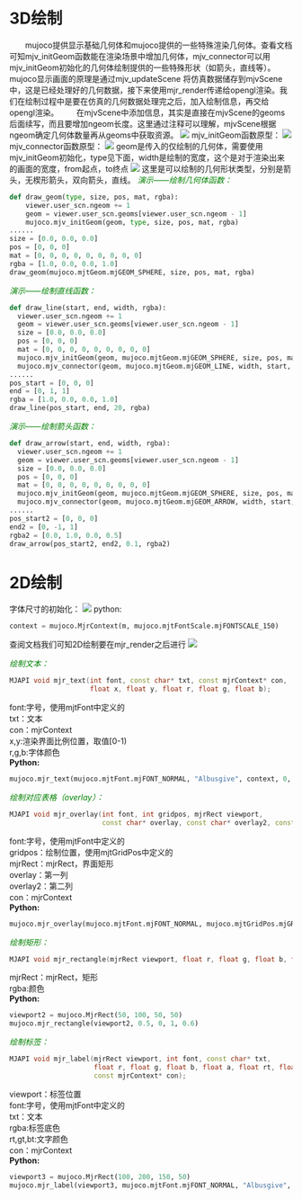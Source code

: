 # 3D绘制
&emsp;&emsp;mujoco提供显示基础几何体和mujoco提供的一些特殊渲染几何体。查看文档可知mjv_initGeom函数能在渲染场景中增加几何体，mjv_connector可以用mjv_initGeom初始化的几何体绘制提供的一些特殊形状（如箭头，直线等）。mujoco显示画面的原理是通过mjv_updateScene 将仿真数据储存到mjvScene中，这是已经处理好的几何数据，接下来使用mjr_render传递给opengl渲染。我们在绘制过程中是要在仿真的几何数据处理完之后，加入绘制信息，再交给opengl渲染。
&emsp;&emsp;在mjvScene中添加信息，其实是直接在mjvScene的geoms后面续写，而且要增加ngeom长度。这里通过注释可以理解，mjvScene根据ngeom确定几何体数量再从geoms中获取资源。
![](../../MJCF/asset/mjvScene.png)
mjv_initGeom函数原型：
![](../../MJCF/asset/initGeom.png)
mjv_connector函数原型：
![](../../MJCF/asset/mjv_connector.png)
geom是传入的仅绘制的几何体，需要使用mjv_initGeom初始化，type见下面，width是绘制的宽度，这个是对于渲染出来的画面的宽度，from起点，to终点
![](../../MJCF/asset/mjtGeom.png)
这里是可以绘制的几何形状类型，分别是箭头，无楔形箭头，双向箭头，直线。
<font color=Green>*演示——绘制几何体函数：*</font>

```Python
def draw_geom(type, size, pos, mat, rgba):
    viewer.user_scn.ngeom += 1
    geom = viewer.user_scn.geoms[viewer.user_scn.ngeom - 1]   
    mujoco.mjv_initGeom(geom, type, size, pos, mat, rgba)
......
size = [0.0, 0.0, 0.0] 
pos = [0, 0, 0]         
mat = [0, 0, 0, 0, 0, 0, 0, 0, 0] 
rgba = [1.0, 0.0, 0.0, 1.0]     
draw_geom(mujoco.mjtGeom.mjGEOM_SPHERE, size, pos, mat, rgba)
```

<font color=Green>*演示——绘制直线函数：*</font>

```Python
def draw_line(start, end, width, rgba):
  viewer.user_scn.ngeom += 1
  geom = viewer.user_scn.geoms[viewer.user_scn.ngeom - 1]
  size = [0.0, 0.0, 0.0] 
  pos = [0, 0, 0]           
  mat = [0, 0, 0, 0, 0, 0, 0, 0, 0]     
  mujoco.mjv_initGeom(geom, mujoco.mjtGeom.mjGEOM_SPHERE, size, pos, mat, rgba)
  mujoco.mjv_connector(geom, mujoco.mjtGeom.mjGEOM_LINE, width, start, end)
......
pos_start = [0, 0, 0]
end = [0, 1, 1]
rgba = [1.0, 0.0, 0.0, 1.0]     
draw_line(pos_start, end, 20, rgba)
```

<font color=Green>*演示——绘制箭头函数：*</font>

```Python
def draw_arrow(start, end, width, rgba):
  viewer.user_scn.ngeom += 1
  geom = viewer.user_scn.geoms[viewer.user_scn.ngeom - 1]
  size = [0.0, 0.0, 0.0] 
  pos = [0, 0, 0]           
  mat = [0, 0, 0, 0, 0, 0, 0, 0, 0]  
  mujoco.mjv_initGeom(geom, mujoco.mjtGeom.mjGEOM_SPHERE, size, pos, mat, rgba)
  mujoco.mjv_connector(geom, mujoco.mjtGeom.mjGEOM_ARROW, width, start, end)
......
pos_start2 = [0, 0, 0]
end2 = [0, -1, 1]
rgba2 = [0.0, 1.0, 0.0, 0.5]
draw_arrow(pos_start2, end2, 0.1, rgba2)
```


# 2D绘制
字体尺寸的初始化：
![](../../MJCF/asset/font_size.png)
python:         
```Python
context = mujoco.MjrContext(m, mujoco.mjtFontScale.mjFONTSCALE_150)
```
查阅文档我们可知2D绘制要在mjr_render之后进行
![](../../MJCF/asset/2D_draw_point.png)

<font color=Green>*绘制文本：*</font>           

```C++
MJAPI void mjr_text(int font, const char* txt, const mjrContext* con,
                    float x, float y, float r, float g, float b);
```
font:字号，使用mjtFont中定义的    
txt：文本   
con：mjrContext   
x,y:渲染界面比例位置，取值[0-1)   
r,g,b:字体颜色    
**Python:**     
```Python
mujoco.mjr_text(mujoco.mjtFont.mjFONT_NORMAL, "Albusgive", context, 0, 0.8, 1, 0, 1)
```

<font color=Green>*绘制对应表格（overlay）：*</font>        

```C++
MJAPI void mjr_overlay(int font, int gridpos, mjrRect viewport,
                       const char* overlay, const char* overlay2, const mjrContext* con);
```
font:字号，使用mjtFont中定义的    
gridpos：绘制位置，使用mjtGridPos中定义的     
mjrRect：mjrRect，界面矩形  
overlay：第一列     
overlay2：第二列      
con：mjrContext      
**Python:**     
```Python
mujoco.mjr_overlay(mujoco.mjtFont.mjFONT_NORMAL, mujoco.mjtGridPos.mjGRID_TOPLEFT, viewport, "github", "Albusgive", context)
```


<font color=Green>*绘制矩形：*</font>           

```C++
MJAPI void mjr_rectangle(mjrRect viewport, float r, float g, float b, float a);
```
mjrRect：mjrRect，矩形      
rgba:颜色   
**Python:**     
```Python
viewport2 = mujoco.MjrRect(50, 100, 50, 50)
mujoco.mjr_rectangle(viewport2, 0.5, 0, 1, 0.6)
```

<font color=Green>*绘制标签：*</font>           

```C++
MJAPI void mjr_label(mjrRect viewport, int font, const char* txt,
                     float r, float g, float b, float a, float rt, float gt, float bt,
                     const mjrContext* con);
```
viewport：标签位置    
font:字号，使用mjtFont中定义的    
txt：文本   
rgba:标签底色   
rt,gt,bt:文字颜色   
con：mjrContext   
**Python:**     
```Python
viewport3 = mujoco.MjrRect(100, 200, 150, 50)
mujoco.mjr_label(viewport3, mujoco.mjtFont.mjFONT_NORMAL, "Albusgive", 0, 0, 1, 1, 1, 1,1, context)
```
